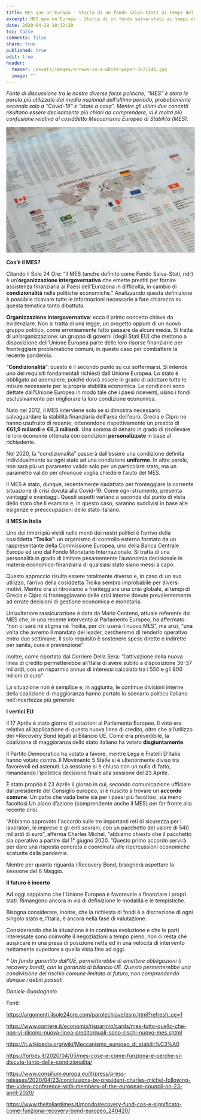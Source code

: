 ```yaml
---
title: MES que un’Europa - Storia di un fondo salva-stati ai tempi del Covid-19
excerpt: MES que un’Europa - Storia di un fondo salva-stati ai tempi del Covid-19
date: 2020-04-29 10:32:29
toc: false
comments: false
share: true
published: true
edit: true
header:
  teaser: /assets/images/arrows-in-a-white-paper-3671146.jpg
  image: ""
---
```

*Fonte di discussione tra le nostre diverse forze politiche, “MES” è stata la parola più utilizzate dai media nazionali dell’ultimo periodo, probabilmente seconda solo a “Covid-19” e “state a casa”. Mentre gli ultimi due concetti risultano essere decisamente più chiari da comprendere, vi è molta più confusione relativa al cosiddetto Meccanismo Europeo di Stabilità (MES).*

![Photo by Markus Spiske from Pexels](/assets/images/arrows-in-a-white-paper-3671146.jpg "Photo by Markus Spiske from Pexels")

**Cos’è il MES?**

Citando il Sole 24 Ore: “Il MES (anche definito come Fondo Salva-Stati, ndr) è un’**organizzazione intergovernativa** che emette prestiti per fornire assistenza finanziaria ai Paesi dell’Eurozona in difficoltà, in cambio di **condizionalità** nelle politiche economiche.” Analizzando questa definizione è possibile ricavare tutte le informazioni necessarie a fare chiarezza su questa tematica tanto dibattuta.

**Organizzazione intergovernativa**: ecco il primo concetto chiave da evidenziare. Non si tratta di una legge, un progetto oppure di un nuovo gruppo politico, come erroneamente fatto passare da alcuni media. Si tratta di un’organizzazione: un gruppo di governi (degli Stati EU) che mettono a disposizione dell’Unione Europea parte delle loro risorse finanziarie per fronteggiare problematiche comuni, in questo caso per combattere la recente pandemia.

“**Condizionalità**”: questo è il secondo punto su cui soffermarsi. Si intende uno dei requisiti fondamentali richiesti dall’Unione Europea. Lo stato è obbligato ad adempiere, poiché dovrà essere in grado di adottare tutte le misure necessarie per la propria stabilità economica. Le condizioni sono dettate dall’Unione Europea in modo tale che i paesi riceventi, usino i fondi esclusivamente per migliorare la loro condizione economica.

Nato nel 2012, il MES interviene solo se si dimostra necessario salvaguardare la stabilità finanziaria dell'area dell'euro. Grecia e Cipro ne hanno usufruito di recente, ottenendone rispettivamente un prestito di **€61,9 miliardi** e **€6,3 miliardi**. Una somma di denaro in grado di risollevare le loro economie ottenuta con condizioni **personalizzate** in base al richiedente.

Nel 2020, la “condizionalità” passerà dall’essere una condizione definita individualmente su ogni stato ad una condizione **uniforme**. In altre parole, non sarà più un parametro valido solo per un particolare stato, ma un parametro valido per chiunque voglia chiedere l’aiuto del MES.

Il MES è stato, dunque, recentemente riadattato per fronteggiare la corrente situazione di crisi dovuta alla Covid-19. Come ogni strumento, presenta vantaggi e svantaggi. Questi aspetti variano a seconda dal punto di vista dello stato che li esamina e, in questo caso, saranno suddivisi in base alle esigenze e preoccupazioni dello stato italiano.

**Il MES in Italia**

Uno dei timori più vividi nelle menti dei nostri politici è l’arrivo della cosiddetta “**Troika**”: un organismo di controllo esterno formato da un rappresentante della Commissione Europea, uno della Banca Centrale Europa ed uno dal Fondo Monetario Internazionale. Si tratta di una personalità in grado di limitare pesantemente l’autonomia decisionale in materia economico-finanziaria di qualsiasi stato siano messi a capo.

Questo approccio risulta essere totalmente diverso e, in caso di un suo utilizzo, l’arrivo della cosiddetta Troika sembra improbabile per diversi motivi. Mentre ora ci ritroviamo a fronteggiare una crisi globale, ai tempi di Grecia e Cipro si fronteggiavano delle crisi interne dovute prevalentemente ad errate decisioni di gestione economica e monetaria.

Un’uulteriore rassicurazione è data da Mario Centeno, attuale referente del MES che, in una recente intervento al Parlamento Europeo, ha affermato: “non ci sarà né stigma né Troika, per chi userà il nuovo MES”, ma anzi, “una volta che avremo il mandato dei leader, cercheremo di renderlo operativo entro due settimane. Il solo requisito è sostenere spese dirette e indirette per sanità, cura e prevenzione”

Inoltre, come riportato dal Corriere Della Sera: ”l’attivazione della nuova linea di credito permetterebbe all’Italia di avere subito a disposizione 36-37 miliardi, con un risparmio annuo di interessi calcolato tra i 550 e gli 800 milioni di euro”

La situazione non è semplice e, in aggiunta, le continue divisioni interne della coalizione di maggioranza hanno portato lo scenario politico italiano nell’incertezza più generale.

**I vertici EU**

Il 17 Aprile è stato giorno di votazioni al Parlamento Europeo. Il voto era relativo all’applicazione di questa nuova linea di credito, oltre che all’utilizzo dei *Recovery Bond legati al Bilancio UE. Come era prevedibile, la coalizione di maggioranza dello stato italiano ha votato **disgiuntamente**.

Il Partito Democratico ha votato a favore, mentre Lega e Fratelli D’Italia hanno votato contro. ll Movimento 5 Stelle si è ulteriormente diviso tra favorevoli ed astenuti. La sessione si è chiusa con un nulla di fatto, rimandando l’ipotetica decisione finale alla sessione del 23 Aprile.

È stato proprio il 23 Aprile il giorno in cui, secondo comunicazione ufficiale dal presidente del Consiglio europeo, si è riuscito a trovare un **accordo comune**. Un patto che vada bene sia per i paesi più facoltosi, sia meno facoltosi.Un piano d’azione (comprendente anche il MES) per far fronte alla recente crisi.

“Abbiamo approvato l'accordo sulle tre importanti reti di sicurezza per i lavoratori, le imprese e gli enti sovrani, con un pacchetto del valore di 540 miliardi di euro”, afferma Charles Michel, “abbiamo chiesto che il pacchetto sia operativo a partire dal 1° giugno 2020. ”Questo primo accordo servirà per dare una risposta concreta e coordinata alle ripercussioni economiche scaturite dalla pandemia.

Mentre per quanto riguarda i Recovery Bond, bisognerà aspettare la sessione del 6 Maggio.

**Il futuro è incerto**

Ad oggi sappiamo che l’Unione Europea è favorevole a finanziare i propri stati. Rimangono ancora in via di definizione le modalità e le tempistiche.

Bisogna considerare, inoltre, che la richiesta di fondi è a discrezione di ogni singolo stato e, l’Italia, è ancora nella fase di valutazione.

Considerando che la situazione è in continua evoluzione e che le parti interessate sono coinvolte il negoziazioni a tempo pieno, non ci resta che auspicare in una presa di posizione netta ed in una velocità di intervento nettamente superiore a quella vista fino ad oggi.

*\* Un fondo garantito dall’UE, permetterebbe di emettere obbligazioni (i recovery bond), con la garanzia di bilancio UE. Questo permetterebbe una condivisione del rischio comune limitata al futuro, non comprendendo dunque i debiti passati.*

*Daniele Guadagnolo* 

Fonti:

<https://argomenti.ilsole24ore.com/parolechiave/esm.html?refresh_ce=1>

<https://www.corriere.it/economia/risparmio/cards/mes-tutto-quello-che-non-vi-dicono-nuova-linea-credito/quali-sono-rischi-nuovo-mes.shtml>

<https://it.wikipedia.org/wiki/Meccanismo_europeo_di_stabilit%C3%A0>

<https://forbes.it/2020/04/05/mes-cose-e-come-funziona-e-perche-si-discute-tanto-delle-condizionalita/>

<https://www.consilium.europa.eu/it/press/press-releases/2020/04/23/conclusions-by-president-charles-michel-following-the-video-conference-with-members-of-the-european-council-on-23-april-2020/>

<https://www.theitaliantimes.it/mondo/recovery-fund-cos-e-significato-come-funziona-recovery-bond-europeo_240420/>